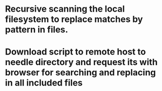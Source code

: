 # Recursive scanning the local filesystem to replace matches by pattern in files.
# Download script to remote host to needle directory and request its with browser for searching and replacing in all included files
